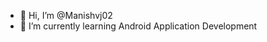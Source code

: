 - 👋 Hi, I’m @Manishvj02
- 🌱 I’m currently learning Android Application Development



<!---
Manishvj02/Manishvj02 is a ✨ special ✨ repository because its `README.md` (this file) appears on your GitHub profile.
You can click the Preview link to take a look at your changes.
--->

